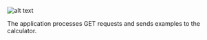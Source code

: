 ![alt text](https://www.profitsoft.ua/static/app/img/logo1.png)

The application processes GET requests and sends examples to the calculator.